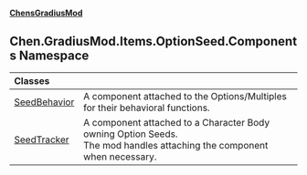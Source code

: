 #### [ChensGradiusMod](index 'index')
## Chen.GradiusMod.Items.OptionSeed.Components Namespace

| Classes | |
| :--- | :--- |
| [SeedBehavior](DzDEYY3b5XN15kC+ypLh7A 'Chen.GradiusMod.Items.OptionSeed.Components.SeedBehavior') | A component attached to the Options/Multiples for their behavioral functions.<br/> |
| [SeedTracker](MLJxQ_Rdea9IQ2pGcFrbCQ 'Chen.GradiusMod.Items.OptionSeed.Components.SeedTracker') | A component attached to a Character Body owning Option Seeds.<br/>The mod handles attaching the component when necessary.<br/> |
